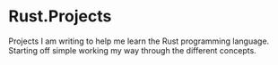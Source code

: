 # Rust.Projects
Projects I am writing to help me learn the Rust programming language.
Starting off simple working my way through the different concepts.
